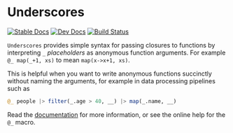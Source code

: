# Underscores

[![Stable Docs](https://img.shields.io/badge/docs-stable-blue.svg)](https://c42f.github.io/Underscores.jl/stable)
[![Dev Docs](https://img.shields.io/badge/docs-dev-blue.svg)](https://c42f.github.io/Underscores.jl/dev)
[![Build Status](https://github.com/c42f/Underscores.jl/workflows/CI/badge.svg)](https://github.com/c42f/Underscores.jl/actions?query=workflow%3ACI)

`Underscores` provides simple syntax for passing closures to functions by
interpreting `_` *placeholders* as anonymous function arguments. For example
`@_ map(_+1, xs)` to mean `map(x->x+1, xs)`.

This is helpful when you want to write anonymous functions succinctly without
naming the arguments, for example in data processing pipelines such as
```julia
@_ people |> filter(_.age > 40, __) |> map(_.name, __)
```

Read the [documentation](https://c42f.github.io/Underscores.jl/stable) for
more information, or see the online help for the `@_` macro.
